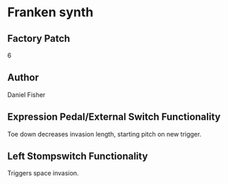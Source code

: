 



# Franken synth

## Factory Patch


6  

## Author


Daniel Fisher  

## Expression Pedal/External Switch Functionality


Toe down decreases invasion length, starting pitch on new trigger.  

## Left Stompswitch Functionality


Triggers space invasion.